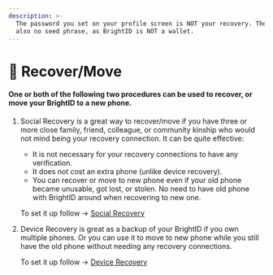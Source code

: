 ```yaml
---
description: >-
  The password you set on your profile screen is NOT your recovery. There is
  also no seed phrase, as BrightID is NOT a wallet.
---
```


# 🔐 Recover/Move

#### One or both of the following two procedures can be used to recover, or move your BrightID to a new phone.

1.  Social Recovery is a great way to recover/move if you have three or more close family, friend, colleague, or community kinship who would not mind being your recovery connection. It can be quite effective:

    * It is not necessary for your recovery connections to have any verification.
    * It does not cost an extra phone (unlike device recovery).
    * You can recover or move to new phone even if your old phone became unusable, got lost, or stolen. No need to have old phone with BrightID around when recovering to new one.

    To set it up follow -> [Social Recovery](setting-up-social-recovery.md)
2.  Device Recovery is great as a backup of your BrightID if you own multiple phones. Or you can use it to move to new phone while you still have the old phone without needing any recovery connections.

    To set it up follow -> [Device Recovery](device-recovery.md)

